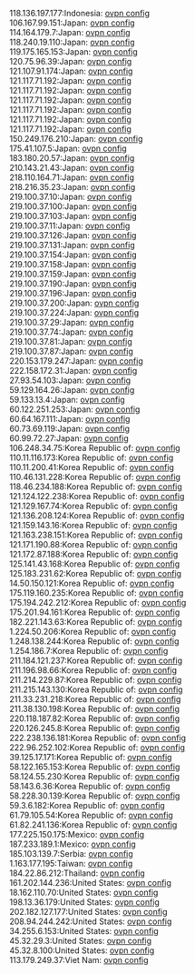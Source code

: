 118.136.197.177:Indonesia: [ovpn config](vpn/118_136_197_177.ovpn)  
106.167.99.151:Japan: [ovpn config](vpn/106_167_99_151.ovpn)  
114.164.179.7:Japan: [ovpn config](vpn/114_164_179_7.ovpn)  
118.240.19.110:Japan: [ovpn config](vpn/118_240_19_110.ovpn)  
119.175.165.153:Japan: [ovpn config](vpn/119_175_165_153.ovpn)  
120.75.96.39:Japan: [ovpn config](vpn/120_75_96_39.ovpn)  
121.107.91.174:Japan: [ovpn config](vpn/121_107_91_174.ovpn)  
121.117.71.192:Japan: [ovpn config](vpn/121_117_71_192.ovpn)  
121.117.71.192:Japan: [ovpn config](vpn/121_117_71_192.ovpn)  
121.117.71.192:Japan: [ovpn config](vpn/121_117_71_192.ovpn)  
121.117.71.192:Japan: [ovpn config](vpn/121_117_71_192.ovpn)  
121.117.71.192:Japan: [ovpn config](vpn/121_117_71_192.ovpn)  
121.117.71.192:Japan: [ovpn config](vpn/121_117_71_192.ovpn)  
150.249.176.210:Japan: [ovpn config](vpn/150_249_176_210.ovpn)  
175.41.107.5:Japan: [ovpn config](vpn/175_41_107_5.ovpn)  
183.180.20.57:Japan: [ovpn config](vpn/183_180_20_57.ovpn)  
210.143.21.43:Japan: [ovpn config](vpn/210_143_21_43.ovpn)  
218.110.164.71:Japan: [ovpn config](vpn/218_110_164_71.ovpn)  
218.216.35.23:Japan: [ovpn config](vpn/218_216_35_23.ovpn)  
219.100.37.10:Japan: [ovpn config](vpn/219_100_37_10.ovpn)  
219.100.37.100:Japan: [ovpn config](vpn/219_100_37_100.ovpn)  
219.100.37.103:Japan: [ovpn config](vpn/219_100_37_103.ovpn)  
219.100.37.11:Japan: [ovpn config](vpn/219_100_37_11.ovpn)  
219.100.37.126:Japan: [ovpn config](vpn/219_100_37_126.ovpn)  
219.100.37.131:Japan: [ovpn config](vpn/219_100_37_131.ovpn)  
219.100.37.154:Japan: [ovpn config](vpn/219_100_37_154.ovpn)  
219.100.37.158:Japan: [ovpn config](vpn/219_100_37_158.ovpn)  
219.100.37.159:Japan: [ovpn config](vpn/219_100_37_159.ovpn)  
219.100.37.190:Japan: [ovpn config](vpn/219_100_37_190.ovpn)  
219.100.37.196:Japan: [ovpn config](vpn/219_100_37_196.ovpn)  
219.100.37.200:Japan: [ovpn config](vpn/219_100_37_200.ovpn)  
219.100.37.224:Japan: [ovpn config](vpn/219_100_37_224.ovpn)  
219.100.37.29:Japan: [ovpn config](vpn/219_100_37_29.ovpn)  
219.100.37.74:Japan: [ovpn config](vpn/219_100_37_74.ovpn)  
219.100.37.81:Japan: [ovpn config](vpn/219_100_37_81.ovpn)  
219.100.37.87:Japan: [ovpn config](vpn/219_100_37_87.ovpn)  
220.153.179.247:Japan: [ovpn config](vpn/220_153_179_247.ovpn)  
222.158.172.31:Japan: [ovpn config](vpn/222_158_172_31.ovpn)  
27.93.54.103:Japan: [ovpn config](vpn/27_93_54_103.ovpn)  
59.129.164.26:Japan: [ovpn config](vpn/59_129_164_26.ovpn)  
59.133.13.4:Japan: [ovpn config](vpn/59_133_13_4.ovpn)  
60.122.251.253:Japan: [ovpn config](vpn/60_122_251_253.ovpn)  
60.64.167.111:Japan: [ovpn config](vpn/60_64_167_111.ovpn)  
60.73.69.119:Japan: [ovpn config](vpn/60_73_69_119.ovpn)  
60.99.72.27:Japan: [ovpn config](vpn/60_99_72_27.ovpn)  
106.248.34.75:Korea Republic of: [ovpn config](vpn/106_248_34_75.ovpn)  
110.11.116.173:Korea Republic of: [ovpn config](vpn/110_11_116_173.ovpn)  
110.11.200.41:Korea Republic of: [ovpn config](vpn/110_11_200_41.ovpn)  
110.46.131.228:Korea Republic of: [ovpn config](vpn/110_46_131_228.ovpn)  
118.46.234.188:Korea Republic of: [ovpn config](vpn/118_46_234_188.ovpn)  
121.124.122.238:Korea Republic of: [ovpn config](vpn/121_124_122_238.ovpn)  
121.129.167.74:Korea Republic of: [ovpn config](vpn/121_129_167_74.ovpn)  
121.136.208.124:Korea Republic of: [ovpn config](vpn/121_136_208_124.ovpn)  
121.159.143.16:Korea Republic of: [ovpn config](vpn/121_159_143_16.ovpn)  
121.163.238.151:Korea Republic of: [ovpn config](vpn/121_163_238_151.ovpn)  
121.171.190.88:Korea Republic of: [ovpn config](vpn/121_171_190_88.ovpn)  
121.172.87.188:Korea Republic of: [ovpn config](vpn/121_172_87_188.ovpn)  
125.141.43.168:Korea Republic of: [ovpn config](vpn/125_141_43_168.ovpn)  
125.183.231.62:Korea Republic of: [ovpn config](vpn/125_183_231_62.ovpn)  
14.50.150.121:Korea Republic of: [ovpn config](vpn/14_50_150_121.ovpn)  
175.119.160.235:Korea Republic of: [ovpn config](vpn/175_119_160_235.ovpn)  
175.194.242.212:Korea Republic of: [ovpn config](vpn/175_194_242_212.ovpn)  
175.201.94.161:Korea Republic of: [ovpn config](vpn/175_201_94_161.ovpn)  
182.221.143.63:Korea Republic of: [ovpn config](vpn/182_221_143_63.ovpn)  
1.224.50.206:Korea Republic of: [ovpn config](vpn/1_224_50_206.ovpn)  
1.248.138.244:Korea Republic of: [ovpn config](vpn/1_248_138_244.ovpn)  
1.254.186.7:Korea Republic of: [ovpn config](vpn/1_254_186_7.ovpn)  
211.184.121.237:Korea Republic of: [ovpn config](vpn/211_184_121_237.ovpn)  
211.196.98.66:Korea Republic of: [ovpn config](vpn/211_196_98_66.ovpn)  
211.214.229.87:Korea Republic of: [ovpn config](vpn/211_214_229_87.ovpn)  
211.215.143.130:Korea Republic of: [ovpn config](vpn/211_215_143_130.ovpn)  
211.33.231.218:Korea Republic of: [ovpn config](vpn/211_33_231_218.ovpn)  
211.38.130.198:Korea Republic of: [ovpn config](vpn/211_38_130_198.ovpn)  
220.118.187.82:Korea Republic of: [ovpn config](vpn/220_118_187_82.ovpn)  
220.126.245.8:Korea Republic of: [ovpn config](vpn/220_126_245_8.ovpn)  
222.238.136.181:Korea Republic of: [ovpn config](vpn/222_238_136_181.ovpn)  
222.96.252.102:Korea Republic of: [ovpn config](vpn/222_96_252_102.ovpn)  
39.125.17.171:Korea Republic of: [ovpn config](vpn/39_125_17_171.ovpn)  
58.122.165.153:Korea Republic of: [ovpn config](vpn/58_122_165_153.ovpn)  
58.124.55.230:Korea Republic of: [ovpn config](vpn/58_124_55_230.ovpn)  
58.143.6.36:Korea Republic of: [ovpn config](vpn/58_143_6_36.ovpn)  
58.228.30.139:Korea Republic of: [ovpn config](vpn/58_228_30_139.ovpn)  
59.3.6.182:Korea Republic of: [ovpn config](vpn/59_3_6_182.ovpn)  
61.79.105.54:Korea Republic of: [ovpn config](vpn/61_79_105_54.ovpn)  
61.82.241.136:Korea Republic of: [ovpn config](vpn/61_82_241_136.ovpn)  
177.225.150.175:Mexico: [ovpn config](vpn/177_225_150_175.ovpn)  
187.233.189.1:Mexico: [ovpn config](vpn/187_233_189_1.ovpn)  
185.103.139.7:Serbia: [ovpn config](vpn/185_103_139_7.ovpn)  
1.163.177.195:Taiwan: [ovpn config](vpn/1_163_177_195.ovpn)  
184.22.86.212:Thailand: [ovpn config](vpn/184_22_86_212.ovpn)  
161.202.144.236:United States: [ovpn config](vpn/161_202_144_236.ovpn)  
18.162.110.70:United States: [ovpn config](vpn/18_162_110_70.ovpn)  
198.13.36.179:United States: [ovpn config](vpn/198_13_36_179.ovpn)  
202.182.127.177:United States: [ovpn config](vpn/202_182_127_177.ovpn)  
208.94.244.242:United States: [ovpn config](vpn/208_94_244_242.ovpn)  
34.255.6.153:United States: [ovpn config](vpn/34_255_6_153.ovpn)  
45.32.29.3:United States: [ovpn config](vpn/45_32_29_3.ovpn)  
45.32.8.100:United States: [ovpn config](vpn/45_32_8_100.ovpn)  
113.179.249.37:Viet Nam: [ovpn config](vpn/113_179_249_37.ovpn)  
